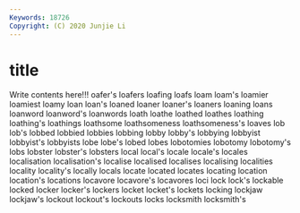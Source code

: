 ```yaml
---
Keywords: 18726
Copyright: (C) 2020 Junjie Li
---
```


# title

Write contents here!!!
oafer's 
loafers 
loafing 
loafs 
loam 
loam's
loamier 
loamiest 
loamy 
loan 
loan's 
loaned 
loaner 
loaner's 
loaners 
loaning
loans 
loanword 
loanword's 
loanwords 
loath 
loathe 
loathed 
loathes 
loathing 
loathing's
loathings 
loathsome 
loathsomeness 
loathsomeness's 
loaves 
lob 
lob's 
lobbed 
lobbied 
lobbies
lobbing 
lobby 
lobby's 
lobbying 
lobbyist 
lobbyist's 
lobbyists 
lobe 
lobe's 
lobed
lobes 
lobotomies 
lobotomy 
lobotomy's 
lobs 
lobster 
lobster's 
lobsters 
local 
local's
locale 
locale's 
locales 
localisation 
localisation's 
localise 
localised 
localises 
localising 
localities
locality 
locality's 
locally 
locals 
locate 
located 
locates 
locating 
location 
location's
locations 
locavore 
locavore's 
locavores 
loci 
lock 
lock's 
lockable 
locked 
locker
locker's 
lockers 
locket 
locket's 
lockets 
locking 
lockjaw 
lockjaw's 
lockout 
lockout's
lockouts 
locks 
locksmith 
locksmith's 
